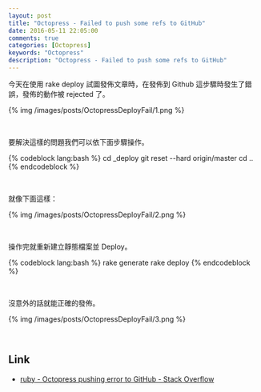 ```yaml
---
layout: post
title: "Octopress - Failed to push some refs to GitHub"
date: 2016-05-11 22:05:00
comments: true
categories: [Octopress]
keywords: "Octopress"
description: "Octopress - Failed to push some refs to GitHub"
---
```


今天在使用 rake deploy 試圖發佈文章時，在發佈到 Github 這步驟時發生了錯誤，發佈的動作被 rejected 了。  

<!-- More -->

{% img /images/posts/OctopressDeployFail/1.png %}

<br/>


要解決這樣的問題我們可以依下面步驟操作。  

{% codeblock lang:bash %}
cd _deploy
git reset --hard origin/master
cd ..
{% endcodeblock %}

<br/>


就像下面這樣：  

{% img /images/posts/OctopressDeployFail/2.png %}

<br/>


操作完就重新建立靜態檔案並 Deploy。   
 
{% codeblock lang:bash %}
rake generate
rake deploy
{% endcodeblock %}

<br/>


沒意外的話就能正確的發佈。  

{% img /images/posts/OctopressDeployFail/3.png %}

<br/>

Link
----
* [ruby - Octopress pushing error to GitHub - Stack Overflow](http://stackoverflow.com/questions/19619280/octopress-pushing-error-to-github)
